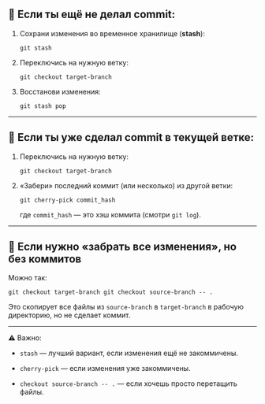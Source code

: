 ## 🔹 Если ты **ещё не делал commit**:

1. Сохрани изменения во временное хранилище (**stash**):
    
    `git stash`
    
2. Переключись на нужную ветку:
    
    `git checkout target-branch`
    
3. Восстанови изменения:
    
    `git stash pop`
    

---

## 🔹 Если ты **уже сделал commit** в текущей ветке:

1. Переключись на нужную ветку:
    
    `git checkout target-branch`
    
2. «Забери» последний коммит (или несколько) из другой ветки:
    
    `git cherry-pick commit_hash`
    
    где `commit_hash` — это хэш коммита (смотри `git log`).
    

---

## 🔹 Если нужно «забрать все изменения», но без коммитов

Можно так:

`git checkout target-branch git checkout source-branch -- .`

Это скопирует все файлы из `source-branch` в `target-branch` в рабочую директорию, но не сделает коммит.

---

⚠️ Важно:

- `stash` — лучший вариант, если изменения ещё не закоммичены.
    
- `cherry-pick` — если изменения уже закоммичены.
    
- `checkout source-branch -- .` — если хочешь просто перетащить файлы.